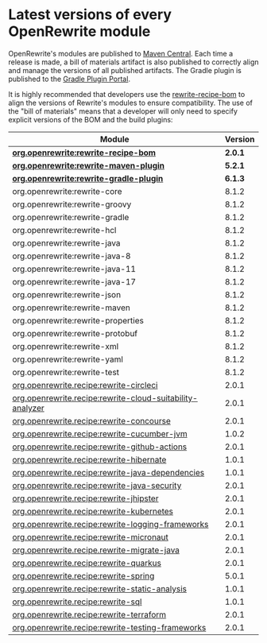 # Latest versions of every OpenRewrite module

OpenRewrite's modules are published to [Maven Central](https://search.maven.org/search?q=org.openrewrite). Each time a release is made, a bill of materials artifact is also published to correctly align and manage the versions of all published artifacts. The Gradle plugin is published to the [Gradle Plugin Portal](https://plugins.gradle.org/plugin/org.openrewrite.rewrite).

It is highly recommended that developers use the [rewrite-recipe-bom](https://github.com/openrewrite/rewrite-recipe-bom) to align the versions of Rewrite's modules to ensure compatibility. The use of the "bill of materials" means that a developer will only need to specify explicit versions of the BOM and the build plugins:

| Module                                                                                                                          | Version    |
| --------------------------------------------------------------------------------------------------------------------------------| ---------- |
| [**org.openrewrite:rewrite-recipe-bom**](https://github.com/openrewrite/rewrite-recipe-bom)                                     | **2.0.1** |
| [**org.openrewrite:rewrite-maven-plugin**](https://github.com/openrewrite/rewrite-maven-plugin)                                 | **5.2.1** |
| [**org.openrewrite:rewrite-gradle-plugin**](https://github.com/openrewrite/rewrite-gradle-plugin)                               | **6.1.3** |
| org.openrewrite:rewrite-core                                                                                                    | 8.1.2     |
| org.openrewrite:rewrite-groovy                                                                                                  | 8.1.2     |
| org.openrewrite:rewrite-gradle                                                                                                  | 8.1.2     |
| org.openrewrite:rewrite-hcl                                                                                                     | 8.1.2     |
| org.openrewrite:rewrite-java                                                                                                    | 8.1.2     |
| org.openrewrite:rewrite-java-8                                                                                                  | 8.1.2     |
| org.openrewrite:rewrite-java-11                                                                                                 | 8.1.2     |
| org.openrewrite:rewrite-java-17                                                                                                 | 8.1.2     |
| org.openrewrite:rewrite-json                                                                                                    | 8.1.2     |
| org.openrewrite:rewrite-maven                                                                                                   | 8.1.2     |
| org.openrewrite:rewrite-properties                                                                                              | 8.1.2     |
| org.openrewrite:rewrite-protobuf                                                                                                | 8.1.2     |
| org.openrewrite:rewrite-xml                                                                                                     | 8.1.2     |
| org.openrewrite:rewrite-yaml                                                                                                    | 8.1.2     |
| org.openrewrite:rewrite-test                                                                                                    | 8.1.2     |
| [org.openrewrite.recipe:rewrite-circleci](https://github.com/openrewrite/rewrite-circleci)                                      | 2.0.1     |
| [org.openrewrite.recipe:rewrite-cloud-suitability-analyzer](https://github.com/openrewrite/rewrite-cloud-suitability-analyzer)  | 2.0.1     |
| [org.openrewrite.recipe:rewrite-concourse](https://github.com/openrewrite/rewrite-concourse)                                    | 2.0.1     |
| [org.openrewrite.recipe:rewrite-cucumber-jvm](https://github.com/openrewrite/rewrite-cucumber-jvm)                              | 1.0.2     |
| [org.openrewrite.recipe:rewrite-github-actions](https://github.com/openrewrite/rewrite-github-actions)                          | 2.0.1     |
| [org.openrewrite.recipe:rewrite-hibernate](https://github.com/openrewrite/rewrite-hibernate)                                    | 1.0.1     |
| [org.openrewrite.recipe:rewrite-java-dependencies](https://github.com/openrewrite/rewrite-java-dependencies)                    | 1.0.1     |
| [org.openrewrite.recipe:rewrite-java-security](https://github.com/openrewrite/rewrite-java-security)                            | 2.0.1     |
| [org.openrewrite.recipe:rewrite-jhipster](https://github.com/openrewrite/rewrite-jhipster)                                      | 2.0.1     |
| [org.openrewrite.recipe:rewrite-kubernetes](https://github.com/openrewrite/rewrite-kubernetes)                                  | 2.0.1     |
| [org.openrewrite.recipe:rewrite-logging-frameworks](https://github.com/openrewrite/rewrite-logging-frameworks)                  | 2.0.1     |
| [org.openrewrite.recipe:rewrite-micronaut](https://github.com/openrewrite/rewrite-micronaut)                                    | 2.0.1     |
| [org.openrewrite.recipe.rewrite-migrate-java](https://github.com/openrewrite/rewrite-migrate-java)                              | 2.0.1     |
| [org.openrewrite.recipe:rewrite-quarkus](https://github.com/openrewrite/rewrite-quarkus)                                        | 2.0.1     |
| [org.openrewrite.recipe:rewrite-spring](https://github.com/openrewrite/rewrite-spring)                                          | 5.0.1     |
| [org.openrewrite.recipe:rewrite-static-analysis](https://github.com/openrewrite/rewrite-static-analysis)                        | 1.0.1     |
| [org.openrewrite.recipe:rewrite-sql](https://github.com/openrewrite/rewrite-sql)                                                | 1.0.1     |
| [org.openrewrite.recipe:rewrite-terraform](https://github.com/openrewrite/rewrite-terraform)                                    | 2.0.1     |
| [org.openrewrite.recipe:rewrite-testing-frameworks](https://github.com/openrewrite/rewrite-testing-frameworks)                  | 2.0.1     |
